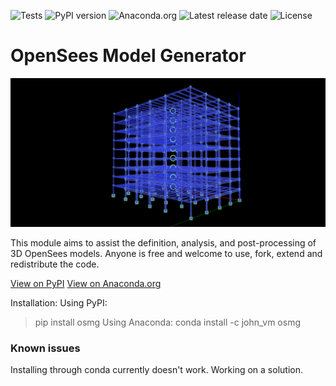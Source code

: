 ![Tests](https://github.com/ioannis-vm/OpenSees_Model_Generator/actions/workflows/tests.yml/badge.svg)
![PyPI version](https://badge.fury.io/py/osmg.svg)
![Anaconda.org](https://anaconda.org/john_vm/osmg/badges/version.svg)
![Latest release date](https://anaconda.org/john_vm/osmg/badges/latest_release_date.svg)
![License](https://anaconda.org/john_vm/osmg/badges/license.svg)

# OpenSees Model Generator

![Screenshot](/img/teaser_image.png)

This module aims to assist the definition, analysis, and post-processing of 3D OpenSees models.
Anyone is free and welcome to use, fork, extend and redistribute the code.


[View on PyPI](https://pypi.org/project/osmg/)
[View on Anaconda.org](https://anaconda.org/john_vm/osmg/)

Installation:
Using PyPI:
> pip install osmg
Using Anaconda:
> conda install -c john_vm osmg

### Known issues
Installing through conda currently doesn't work. Working on a solution.
